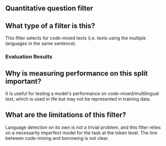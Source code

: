 ## Quantitative question filter

## What type of a filter is this?

This filter selects for code-mixed texts (i.e. texts using the multiple 
languages in the same sentence).

### Evaluation Results



## Why is measuring performance on this split important?

It is useful for testing a model's performance on code-mixed/multilingual text,
which is used in life but may not be represented in training data.

## What are the limitations of this filter?

Language detection on its own is not a trivial problem, and this filter relies
on a necessarily imperfect model for the task at the token level. The line
between code-mixing and borrowing is not clear.
